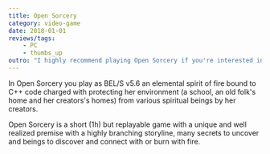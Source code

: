 ```yaml
---
title: Open Sorcery
category: video-game
date: 2018-01-01
reviews/tags:
    - PC
    - thumbs_up
outro: "I highly recommend playing Open Sorcery if you're interested in short experimental games with unique premises."
---
```

In Open Sorcery you play as BEL/S v5.6 an elemental spirit of fire bound to C++ code charged with protecting her environment (a school, an old folk's home and her creators's homes) from various spiritual beings by her creators.

Open Sorcery is a short (1h) but replayable game with a unique and well realized premise with a highly branching storyline, many secrets to uncover and beings to discover and connect with or burn with fire.
